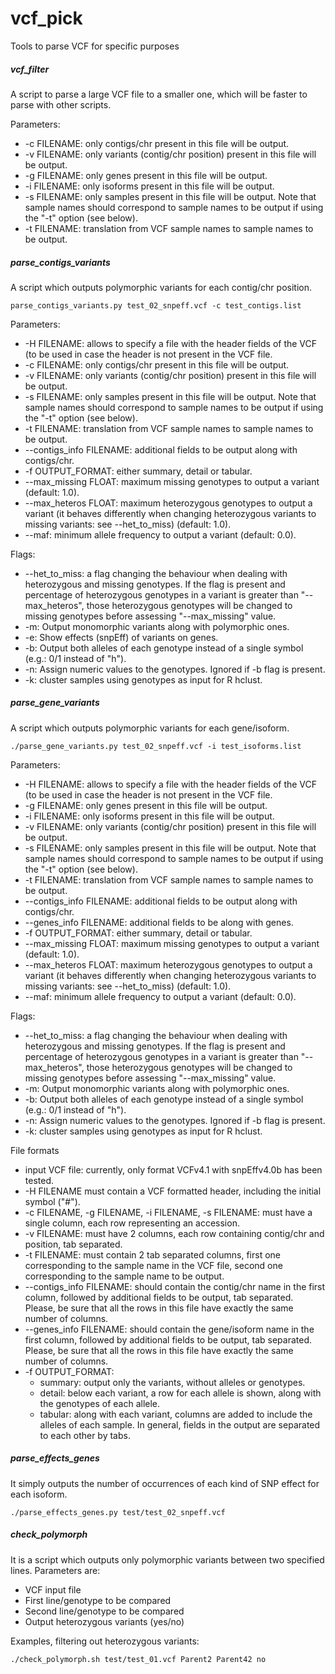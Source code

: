 vcf_pick
========

Tools to parse VCF for specific purposes

##### vcf_filter

A script to parse a large VCF file to a smaller one, which will be faster to parse with other scripts.

Parameters:
- -c FILENAME: only contigs/chr present in this file will be output.
- -v FILENAME: only variants (contig/chr position) present in this file will be output.
- -g FILENAME: only genes present in this file will be output.
- -i FILENAME: only isoforms present in this file will be output.
- -s FILENAME: only samples present in this file will be output. Note that sample names should correspond to sample names to be output if using the "-t" option (see below).
- -t FILENAME: translation from VCF sample names to sample names to be output.

##### parse_contigs_variants

A script which outputs polymorphic variants for each contig/chr position.

`parse_contigs_variants.py test_02_snpeff.vcf -c test_contigs.list`

Parameters:
- -H FILENAME: allows to specify a file with the header fields of the VCF (to be used in case the header is not present in the VCF file.
- -c FILENAME: only contigs/chr present in this file will be output.
- -v FILENAME: only variants (contig/chr position) present in this file will be output.
- -s FILENAME: only samples present in this file will be output. Note that sample names should correspond to sample names to be output if using the "-t" option (see below).
- -t FILENAME: translation from VCF sample names to sample names to be output.
- --contigs_info FILENAME: additional fields to be output along with contigs/chr.
- -f OUTPUT_FORMAT: either summary, detail or tabular.
- --max_missing FLOAT: maximum missing genotypes to output a variant (default: 1.0).
- --max_heteros FLOAT: maximum heterozygous genotypes to output a variant (it behaves differently when changing heterozygous variants to missing variants: see --het_to_miss) (default: 1.0).
- --maf: minimum allele frequency to output a variant (default: 0.0).

Flags:
- --het_to_miss: a flag changing the behaviour when dealing with heterozygous and missing genotypes. If the flag is present and percentage of heterozygous genotypes in a variant is greater than "--max_heteros", those heterozygous genotypes will be changed to missing genotypes before assessing "--max_missing" value.
- -m: Output monomorphic variants along with polymorphic ones.
- -e: Show effects (snpEff) of variants on genes.
- -b: Output both alleles of each genotype instead of a single symbol (e.g.: 0/1 instead of "h").
- -n: Assign numeric values to the genotypes. Ignored if -b flag is present.
- -k: cluster samples using genotypes as input for R hclust.

##### parse_gene_variants

A script which outputs polymorphic variants for each gene/isoform.

`./parse_gene_variants.py test_02_snpeff.vcf -i test_isoforms.list`

Parameters:
- -H FILENAME: allows to specify a file with the header fields of the VCF (to be used in case the header is not present in the VCF file.
- -g FILENAME: only genes present in this file will be output.
- -i FILENAME: only isoforms present in this file will be output.
- -v FILENAME: only variants (contig/chr position) present in this file will be output.
- -s FILENAME: only samples present in this file will be output. Note that sample names should correspond to sample names to be output if using the "-t" option (see below).
- -t FILENAME: translation from VCF sample names to sample names to be output.
- --contigs_info FILENAME: additional fields to be output along with contigs/chr.
- --genes_info FILENAME: additional fields to be along with genes.
- -f OUTPUT_FORMAT: either summary, detail or tabular.
- --max_missing FLOAT: maximum missing genotypes to output a variant (default: 1.0).
- --max_heteros FLOAT: maximum heterozygous genotypes to output a variant (it behaves differently when changing heterozygous variants to missing variants: see --het_to_miss) (default: 1.0).
- --maf: minimum allele frequency to output a variant (default: 0.0).

Flags:
- --het_to_miss: a flag changing the behaviour when dealing with heterozygous and missing genotypes. If the flag is present and percentage of heterozygous genotypes in a variant is greater than "--max_heteros", those heterozygous genotypes will be changed to missing genotypes before assessing "--max_missing" value.
- -m: Output monomorphic variants along with polymorphic ones.
- -b: Output both alleles of each genotype instead of a single symbol (e.g.: 0/1 instead of "h").
- -n: Assign numeric values to the genotypes. Ignored if -b flag is present.
- -k: cluster samples using genotypes as input for R hclust.

File formats
- input VCF file: currently, only format VCFv4.1 with snpEffv4.0b has been tested.
- -H FILENAME must contain a VCF formatted header, including the initial symbol ("#").
- -c FILENAME, -g FILENAME, -i FILENAME, -s FILENAME: must have a single column, each row representing an accession.
- -v FILENAME: must have 2 columns, each row containing contig/chr and position, tab separated.
- -t FILENAME: must contain 2 tab separated columns, first one corresponding to the sample name in the VCF file, second one corresponding to the sample name to be output.
- --contigs_info FILENAME: should contain the contig/chr name in the first column, followed by additional fields to be output, tab separated. Please, be sure that all the rows in this file have exactly the same number of columns.
- --genes_info FILENAME: should contain the gene/isoform name in the first column, followed by additional fields to be output, tab separated. Please, be sure that all the rows in this file have exactly the same number of columns.
- -f OUTPUT_FORMAT:
  - summary: output only the variants, without alleles or genotypes.
  - detail: below each variant, a row for each allele is shown, along with the genotypes of each allele.
  - tabular: along with each variant, columns are added to include the alleles of each sample.
In general, fields in the output are separated to each other by tabs.

##### parse_effects_genes

It simply outputs the number of occurrences of each kind of SNP effect for each isoform.

`./parse_effects_genes.py test/test_02_snpeff.vcf`

##### check_polymorph

It is a script which outputs only polymorphic variants between two specified lines.
Parameters are:
- VCF input file
- First line/genotype to be compared
- Second line/genotype to be compared
- Output heterozygous variants (yes/no)

Examples, filtering out heterozygous variants:

`./check_polymorph.sh test/test_01.vcf Parent2 Parent42 no`
